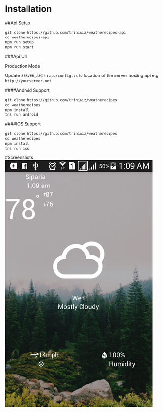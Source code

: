 # Installation


##Api Setup

```
git clone https://github.com/triniwiz/weatherecipes-api
cd weatherecipes-api
npm run setup
npm run start
```

###Api Url

Production Mode

Update `SERVER_API` in `app/config.ts` to location of the server hosting api e.g `http://yourserver.net`

####Android Support

```
git clone https://github.com/triniwiz/weatherecipes
cd weatherecipes
npm install
tns run android
```

####IOS Support

```
git clone https://github.com/triniwiz/weatherecipes
cd weatherecipes
npm install
tns run ios
```


#Screenshots
![screenshots](/screenshots/Screenshot_2016-06-08-01-09-48.png)
